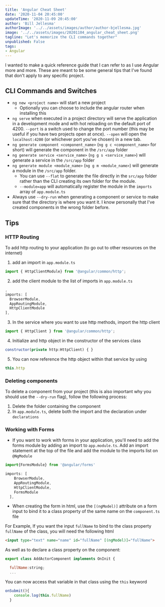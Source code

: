 ```yaml
---
title: 'Angular Cheat Sheet'
date: '2020-11-04 20:45:00'
updateTime: '2020-11-09 20:45:00'
author: 'Bill Jellesma'
authorImage: '../../assets/images/author/author-bjellesma.jpg'
image: '../../assets/images/20201104_angular_cheat_sheet.png'
tagline: "Let's memorize the CLI commands together"
unpublished: False
tags:
- Angular
---
```


I wanted to make a quick reference guide that I can refer to as I use Angular more and more. These are meant to be some general tips that I've found that don't apply to any specific project.

## CLI Commands and Switches

* `ng new <project name>` will start a new project 
  * Optionally you can choose to include the angular router when installing this
* `ng serve` when executed in a project directory will serve the application in a development mode and with hot reloading on the default port of 4200. `--port` is a switch used to change the port number (this may be useful if you have two projects open at once). `--open` will open the `localhost:4200` (or whichever port you've chosen) in a new tab.
* `ng generate component <component_name>` (`ng g c <component_name>` for short) will generate the component in the `/src/app` folder 
* `ng generate service <service_name>` (`ng g s <service_name>`) will generate  a service in the `/src/app` folder 
* `ng generate module <module_name>` (`ng g m <module_name>`) will generate a module in the `/src/app` folder.
  * You can use `--flat` to generate the file directly in the `src/app` folder rather than the CLI creating its own folder for the module.
  * `--module=app` will automatically register the module in the `imports` array of `app.module.ts`
* Always use `--dry-run` when generating a component or service to make sure that the directory is where you want it. I know personally that I've created components in the wrong folder before.

## Tips

### HTTP Routing

To add http routing to your application (to go out to other resources on the internet)
  1. add an import in `app.module.ts`
  ```js
  import { HttpClientModule} from '@angular/common/http';
  ```
  2. add the client module to the list of imports in `app.module.ts`
  ```js
  ,
  imports: [
    BrowserModule,
    AppRoutingModule,
    HttpClientModule
  ],
  ```
  3. In the service where you want to use http methods, import the http client
  ```js
  import { HttpClient } from '@angular/common/http';
  ```
  4. Initialize and http object in the constructor of the services class
  ```js
  constructor(private http:HttpClient) { }
  ```
  5. You can now reference the http object within that service by using 
  ```js
  this.http
  ```

### Deleting components

To delete a component from your project (this is also important why you should use the `--dry-run` flag), follow the following process:
  1. Delete the folder containing the component
  2. In `app.module.ts`, delete both the import and the declaration under `declarations`


### Working with Forms

* If you want to work with forms in your application, you'll need to add the forms module by adding an import to `app.module.ts`. Add an import statement at the top of the file and add the module to the imports list on `@NgModule`

```js
import{FormsModule} from '@angular/forms'
```

```js
imports: [
    BrowserModule,
    AppRoutingModule,
    HttpClientModule,
    FormsModule
  ],
```

* When creating the form in html, use the `[(ngModel)]` attribute on a form input to bind it to a class property of the same name on the `component.ts` file

For Example, If you want the input `fullName` to bind to the class property `fullName` of the class, you will need the following html

```html
<input type="text" name="name" id="fullName" [(ngModel)]="fullName">
```
As well as to declare a class property on the component:

```js
export class AddActorComponent implements OnInit {

  fullName:string;
  ...
```

You can now access that variable in that class using the `this` keyword

```js
onSubmit(){
    console.log(this.fullName)
  }
```